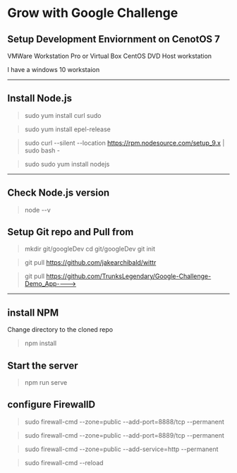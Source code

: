 # Grow with Google Challenge 
## Setup Development Enviornment on CenotOS 7



VMWare Workstation Pro or Virtual Box
CentOS DVD
Host workstation

I have a windows 10 workstaion

---
## Install Node.js
>sudo yum install curl sudo

>sudo yum install epel-release

>sudo curl --silent --location https://rpm.nodesource.com/setup_9.x | sudo bash -

>sudo sudo yum install nodejs

---
## Check Node.js version
>node --v


## Setup Git repo and Pull from 
>mkdir git/googleDev
>cd git/googleDev
>git init

>git pull https://github.com/jakearchibald/wittr

>git pull https://github.com/TrunksLegendary/Google-Challenge-Demo_App---->

---
## install NPM

Change directory to the cloned repo


>npm install

## Start the server
>npm run serve


## configure FirewallD

>sudo firewall-cmd --zone=public --add-port=8888/tcp --permanent

>sudo firewall-cmd --zone=public --add-port=8889/tcp --permanent

>sudo firewall-cmd --zone=public --add-service=http --permanent

>sudo firewall-cmd --reload